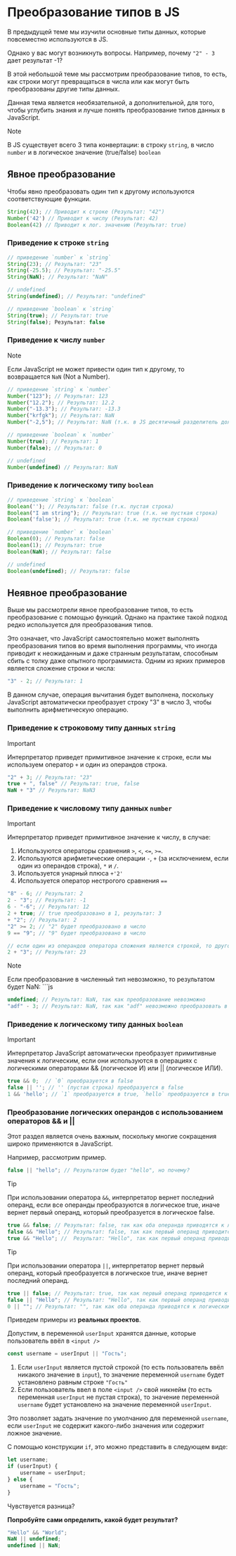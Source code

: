 # Преобразование типов в JS

В предыдущей теме мы изучили основные типы данных, которые повсеместно используются в JS.

Однако у вас могут возникнуть вопросы. Например, почему `"2" - 3` дает результат -1?

В этой небольшой теме мы рассмотрим преобразование типов, то есть, как строки могут превращаться в числа или как могут быть преобразованы другие типы данных.

Данная тема является необязательной, а дополнительной, для того, чтобы углубить знания и лучше понять преобразование типов данных в JavaScript.

> [!NOTE]
> В JS существует всего 3 типа конвертации: в строку `string`, в число `number` и в логическое значение (true/false) `boolean`

## Явное преобразование

Чтобы явно преобразовать один тип к другому используются соответствующие функции.

```js
String(42); // Приводит к строке (Результат: "42")
Number('42') // Приводит к числу (Результат: 42)
Boolean(42) // Приводит к лог. значению (Результат: true)
```

### Приведение к строке `string`
```js
// приведение `number` к `string`
String(23); // Результат: "23"
String(-25.5); // Результат: "-25.5"
String(NaN); // Результат: "NaN"

// undefined
String(undefined); // Результат: "undefined"

// приведение `boolean` к `string`
String(true); // Результат: true
String(false); Результат: false
```

### Приведение к числу `number`

> [!NOTE]
> Если JavaScript не может привести один тип к другому, то возвращается  `NaN` (Not a Number).

```js
// приведение `string` к `number`
Number("123"); // Результат: 123
Number("12.2"); // Результат: 12.2
Number("-13.3"); // Результат: -13.3
Number("krfgk"); // Результат: NaN
Number("-2,5"); // Результат: NaN (т.к. в JS десятичный разделитель должен быть точкой, а не запятой)

// приведение `boolean` к `number`
Number(true); // Результат: 1
Number(false); // Результат: 0

// undefined
Number(undefined) // Результат: NaN
```

### Приведение к логическому типу `boolean`

```js
// приведение `string` к `boolean`
Boolean(''); // Результат: false (т.к. пустая строка)
Boolean("I am string"); // Результат: true (т.к. не пусткая строка)
Boolean('false'); // Результат: true (т.к. не пусткая строка)

// приведение `number` к `boolean`
Boolean(0); // Результат: false
Boolean(1); // Результат: true
Boolean(NaN); // Результат: false

// undefined
Boolean(undefined); // Результат: false
```

## Неявное преобразование

Выше мы рассмотрели явное преобразование типов, то есть преобразование с помощью функций. Однако на практике такой подход редко используется для преобразования типов.

Это означает, что JavaScript самостоятельно может выполнять преобразования типов во время выполнения программы, что иногда приводит к неожиданным и даже странным результатам, способным сбить с толку даже опытного программиста. Одним из ярких примеров является сложение строки и числа: 
```js
"3" - 2; // Результат: 1
```
В данном случае, операция вычитания будет выполнена, поскольку JavaScript автоматически преобразует строку "3" в число 3, чтобы выполнить арифметическую операцию.

### Приведение к строковому типу данных `string`

> [!IMPORTANT]
> Интерпретатор приведет примитивное значение к строке, если мы используем оператор `+` и один из операндов строка.

```js
"2" + 3; // Результат: "23"
true + ", false" // Результат: true, false 
NaN + "3" // Результат: NaN3
```

### Приведение к числовому типу данных `number`

> [!IMPORTANT]
> Интерпретатор приведет примитивное значение к числу, в случае:
> 1. Используются операторы сравнения `>`, `<`, `<=`, `>=`.
> 2. Используются арифметические операции `-`, `+` (за исключением, если один из операндов строка), `*` и `/`.
> 3. Используется унарный плюса `+'2'`
> 4. Используется оператор нестрогого сравнения `==`

```js
"8" - 6; // Результат: 2
2 - "3"; // Результат: -1
6 - "-6"; // Результат: 12
2 + true; // true преобразовано в 1, результат: 3
+ "2"; // Результат: 2
"2" >= 2; // "2" будет преобразовано в число
9 == "9"; // "9" будет преобразовано в число

// если один из операндов оператора сложения является строкой, то другой операнд преобразуется в строку, как было рассмотрено ранее.
2 + "3"; // Результат: 23
```

> [!NOTE]
> Если преобразование в численный тип невозможно, то результатом будет NaN: ```js
```js
undefined; // Результат: NaN, так как преобразование невозможно
"adf" - 3; // Результат: NaN, так как "adf" невозможно преобразовать в число
```

### Приведение к логическому типу данных `boolean`

> [!IMPORTANT]
> Интерпретатор JavaScript автоматически преобразует примитивные значения к логическим, если они используются в операциях с логическими операторами && (логическое И) или || (логическое ИЛИ).

```js
true && 0;  // `0` преобразуется в false
false || ''; // '' (пустая строка) преобразуется в false
1 && 'hello'; // `1` преобразуется в true, `hello` преобразуется в true.
```

### Преобразование логических операндов с использованием операторов && и ||

Этот раздел является очень важным, поскольку многие сокращения широко применяются в JavaScript.

Например, рассмотрим пример.

```js
false || "hello"; // Результатом будет "hello", но почему?
```

> [!TIP]
> При использовании оператора `&&`, интерпретатор вернет последний операнд, если все операнды преобразуются в логическое true, иначе вернет первый операнд, который преобразуется в логическое false.

```js
true && false; // Результат: false, так как оба операнда приводятся к логическому true, но результат всего выражения - false
false && "Hello"; // Результат: false, так как первый операнд приводится к логическому false
true && "Hello"; //  Результат: "Hello", так как первый операнд приводится к логическому true
```

> [!TIP]
> При использовании оператора `||`, интерпретатор вернет первый операнд, который преобразуется в логическое true, иначе вернет последний операнд.

```js
true || false; // Результат: true, так как первый операнд приводится к логическому true
false || "Hello"; // Результат: "Hello", так как первый операнд приводится к логическому false, а второй - к логическому true
0 || ""; // Результат: "", так как оба операнда приводятся к логическому false, но результат всего выражения - ""
```

Приведем примеры из **реальных проектов**.

Допустим, в переменной `userInput` хранятся данные, которые пользователь ввёл в `<input />`
```js
const username = userInput || "Гость";
```
1. Если `userInput` является пустой строкой (то есть пользователь ввёл никакого значение в `input`), то значение переменной `username` будет установлено равным строке `"Гость"`
2. Если пользователь ввел в поле `<input />` свой никнейм (то есть переменная `userInput` не пустая строка), то значение переменной `username` будет установлено на значение переменной `userInput`.

Это позволяет задать значение по умолчанию для переменной `username`, если `userInput` не содержит какого-либо значения или содержит ложное значение.

С помощью конструкции `if`, это можно представить в следующем виде:
```js
let username;
if (userInput) {
    username = userInput;
} else {
    username = "Гость";
}
```
Чувствуется разница?

**Попробуйте сами определить, какой будет результат?**
```js
"Hello" && "World";
NaN || undefined;
undefined || NaN;
```